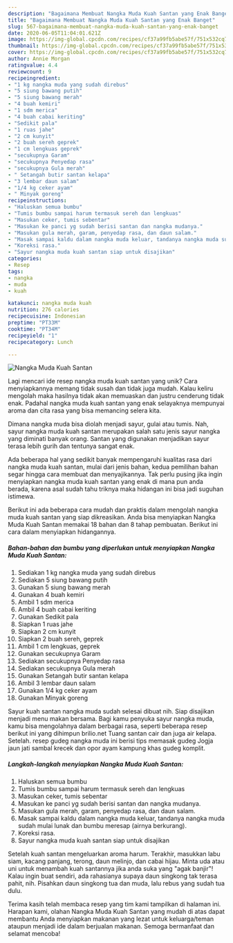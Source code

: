 ```yaml
---
description: "Bagaimana Membuat Nangka Muda Kuah Santan yang Enak Banget"
title: "Bagaimana Membuat Nangka Muda Kuah Santan yang Enak Banget"
slug: 567-bagaimana-membuat-nangka-muda-kuah-santan-yang-enak-banget
date: 2020-06-05T11:04:01.621Z
image: https://img-global.cpcdn.com/recipes/cf37a99fb5abe57f/751x532cq70/nangka-muda-kuah-santan-foto-resep-utama.jpg
thumbnail: https://img-global.cpcdn.com/recipes/cf37a99fb5abe57f/751x532cq70/nangka-muda-kuah-santan-foto-resep-utama.jpg
cover: https://img-global.cpcdn.com/recipes/cf37a99fb5abe57f/751x532cq70/nangka-muda-kuah-santan-foto-resep-utama.jpg
author: Annie Morgan
ratingvalue: 4.4
reviewcount: 9
recipeingredient:
- "1 kg nangka muda yang sudah direbus"
- "5 siung bawang putih"
- "5 siung bawang merah"
- "4 buah kemiri"
- "1 sdm merica"
- "4 buah cabai keriting"
- "Sedikit pala"
- "1 ruas jahe"
- "2 cm kunyit"
- "2 buah sereh geprek"
- "1 cm lengkuas geprek"
- "secukupnya Garam"
- "secukupnya Penyedap rasa"
- "secukupnya Gula merah"
- " Setangah butir santan kelapa"
- "3 lembar daun salam"
- "1/4 kg ceker ayam"
- " Minyak goreng"
recipeinstructions:
- "Haluskan semua bumbu"
- "Tumis bumbu sampai harum termasuk sereh dan lengkuas"
- "Masukan ceker, tumis sebentar"
- "Masukan ke panci yg sudah berisi santan dan nangka mudanya."
- "Masukan gula merah, garam, penyedap rasa, dan daun salam."
- "Masak sampai kaldu dalam nangka muda keluar, tandanya nangka muda sudah mulai lunak dan bumbu meresap (airnya berkurang)."
- "Koreksi rasa."
- "Sayur nangka muda kuah santan siap untuk disajikan"
categories:
- Resep
tags:
- nangka
- muda
- kuah

katakunci: nangka muda kuah 
nutrition: 276 calories
recipecuisine: Indonesian
preptime: "PT33M"
cooktime: "PT34M"
recipeyield: "1"
recipecategory: Lunch

---
```



![Nangka Muda Kuah Santan](https://img-global.cpcdn.com/recipes/cf37a99fb5abe57f/751x532cq70/nangka-muda-kuah-santan-foto-resep-utama.jpg)

Lagi mencari ide resep nangka muda kuah santan yang unik? Cara menyiapkannya memang tidak susah dan tidak juga mudah. Kalau keliru mengolah maka hasilnya tidak akan memuaskan dan justru cenderung tidak enak. Padahal nangka muda kuah santan yang enak selayaknya mempunyai aroma dan cita rasa yang bisa memancing selera kita.

Dimana nangka muda bisa diolah menjadi sayur, gulai atau tumis. Nah, sayur nangka muda kuah santan merupakan salah satu jenis sayur nangka yang diminati banyak orang. Santan yang digunakan menjadikan sayur terasa lebih gurih dan tentunya sangat enak.

Ada beberapa hal yang sedikit banyak mempengaruhi kualitas rasa dari nangka muda kuah santan, mulai dari jenis bahan, kedua pemilihan bahan segar hingga cara membuat dan menyajikannya. Tak perlu pusing jika ingin menyiapkan nangka muda kuah santan yang enak di mana pun anda berada, karena asal sudah tahu triknya maka hidangan ini bisa jadi suguhan istimewa.


Berikut ini ada beberapa cara mudah dan praktis dalam mengolah nangka muda kuah santan yang siap dikreasikan. Anda bisa menyiapkan Nangka Muda Kuah Santan memakai 18 bahan dan 8 tahap pembuatan. Berikut ini cara dalam menyiapkan hidangannya.

<!--inarticleads1-->

##### Bahan-bahan dan bumbu yang diperlukan untuk menyiapkan Nangka Muda Kuah Santan:

1. Sediakan 1 kg nangka muda yang sudah direbus
1. Sediakan 5 siung bawang putih
1. Gunakan 5 siung bawang merah
1. Gunakan 4 buah kemiri
1. Ambil 1 sdm merica
1. Ambil 4 buah cabai keriting
1. Gunakan Sedikit pala
1. Siapkan 1 ruas jahe
1. Siapkan 2 cm kunyit
1. Siapkan 2 buah sereh, geprek
1. Ambil 1 cm lengkuas, geprek
1. Gunakan secukupnya Garam
1. Sediakan secukupnya Penyedap rasa
1. Sediakan secukupnya Gula merah
1. Gunakan  Setangah butir santan kelapa
1. Ambil 3 lembar daun salam
1. Gunakan 1/4 kg ceker ayam
1. Gunakan  Minyak goreng


Sayur kuah santan nangka muda sudah selesai dibuat nih. Siap disajikan menjadi menu makan bersama. Bagi kamu penyuka sayur nangka muda, kamu bisa mengolahnya dalam berbagai rasa, seperti beberapa resep berikut ini yang dihimpun brilio.net Tuang santan cair dan juga air kelapa. Setelah. resep gudeg nangka muda ini berisi tips memasak gudeg Jogja jaun jati sambal krecek dan opor ayam kampung khas gudeg komplit. 

<!--inarticleads2-->

##### Langkah-langkah menyiapkan Nangka Muda Kuah Santan:

1. Haluskan semua bumbu
1. Tumis bumbu sampai harum termasuk sereh dan lengkuas
1. Masukan ceker, tumis sebentar
1. Masukan ke panci yg sudah berisi santan dan nangka mudanya.
1. Masukan gula merah, garam, penyedap rasa, dan daun salam.
1. Masak sampai kaldu dalam nangka muda keluar, tandanya nangka muda sudah mulai lunak dan bumbu meresap (airnya berkurang).
1. Koreksi rasa.
1. Sayur nangka muda kuah santan siap untuk disajikan


Setelah kuah santan mengeluarkan aroma harum. Terakhir, masukkan labu siam, kacang panjang, terong, daun melinjo, dan cabai hijau. Minta uda atau uni untuk menambah kuah santannya jika anda suka yang &#34;agak banjir&#34;! Kalau ingin buat sendiri, ada rahasianya supaya daun singkong tak terasa pahit, nih. Pisahkan daun singkong tua dan muda, lalu rebus yang sudah tua dulu. 

Terima kasih telah membaca resep yang tim kami tampilkan di halaman ini. Harapan kami, olahan Nangka Muda Kuah Santan yang mudah di atas dapat membantu Anda menyiapkan makanan yang lezat untuk keluarga/teman ataupun menjadi ide dalam berjualan makanan. Semoga bermanfaat dan selamat mencoba!

